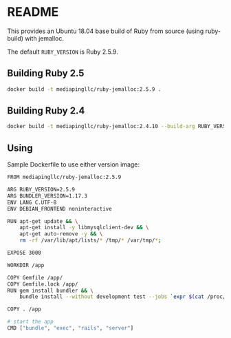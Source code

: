 # README #

This provides an Ubuntu 18.04 base build of Ruby from source (using ruby-build) with jemalloc.

The default `RUBY_VERSION` is Ruby 2.5.9.

## Building Ruby 2.5

```bash
docker build -t mediapingllc/ruby-jemalloc:2.5.9 .
```

## Building Ruby 2.4

```bash
docker build -t mediapingllc/ruby-jemalloc:2.4.10 --build-arg RUBY_VERSION=2.4.10 .
```

## Using

Sample Dockerfile to use either version image:

```bash
FROM mediapingllc/ruby-jemalloc:2.5.9

ARG RUBY_VERSION=2.5.9
ARG BUNDLER_VERSION=1.17.3
ENV LANG C.UTF-8
ENV DEBIAN_FRONTEND noninteractive

RUN apt-get update && \
    apt-get install -y libmysqlclient-dev && \
    apt-get auto-remove -y && \
    rm -rf /var/lib/apt/lists/* /tmp/* /var/tmp/*;

EXPOSE 3000

WORKDIR /app

COPY Gemfile /app/
COPY Gemfile.lock /app/
RUN gem install bundler && \
    bundle install --without development test --jobs `expr $(cat /proc/cpuinfo | grep -c "cpu cores") - 1` --retry 3;

COPY . /app

# start the app
CMD ["bundle", "exec", "rails", "server"]
```
